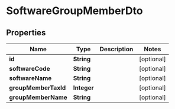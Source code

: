

# SoftwareGroupMemberDto


## Properties

| Name | Type | Description | Notes |
|------------ | ------------- | ------------- | -------------|
|**id** | **String** |  |  [optional] |
|**softwareCode** | **String** |  |  [optional] |
|**softwareName** | **String** |  |  [optional] |
|**groupMemberTaxId** | **Integer** |  |  [optional] |
|**groupMemberName** | **String** |  |  [optional] |



